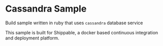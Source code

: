 Cassandra Sample
=====================

Build sample written in ruby that uses `cassandra` database service

This sample is built for Shippable, a docker based continuous integration and deployment platform.
